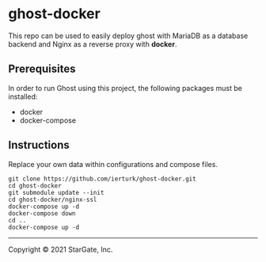 # ghost-docker
This repo can be used to easily deploy ghost with MariaDB as a database backend and Nginx as a reverse proxy with **docker**.

## Prerequisites
In order to run Ghost using this project, the following packages must be installed:
- docker
- docker-compose

## Instructions
Replace your own data within configurations and compose files.
```
git clone https://github.com/ierturk/ghost-docker.git
cd ghost-docker
git submodule update --init
cd ghost-docker/nginx-ssl
docker-compose up -d
docker-compose down
cd ..
docker-compose up -d
```
____
Copyright © 2021 StarGate, Inc.
